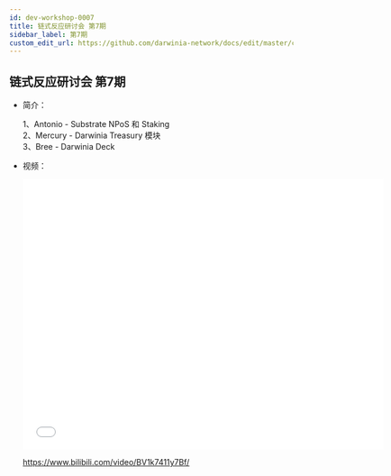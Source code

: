 ```yaml
---
id: dev-workshop-0007
title: 链式反应研讨会 第7期
sidebar_label: 第7期
custom_edit_url: https://github.com/darwinia-network/docs/edit/master/content/zh-CN/dev-workshop-0007.md
---
```


## 链式反应研讨会 第7期

- 简介：

  1、Antonio - Substrate NPoS 和 Staking  
  2、Mercury - Darwinia Treasury 模块  
  3、Bree - Darwinia Deck

- 视频：

  <iframe src="//player.bilibili.com/player.html?aid=94858762&bvid=BV1nE411u7oA&cid=161934880&page=1" scrolling="no" border="0" frameborder="no" framespacing="0" allowfullscreen="true" width="640" height="480"> </iframe>

  https://www.bilibili.com/video/BV1k7411y7Bf/
